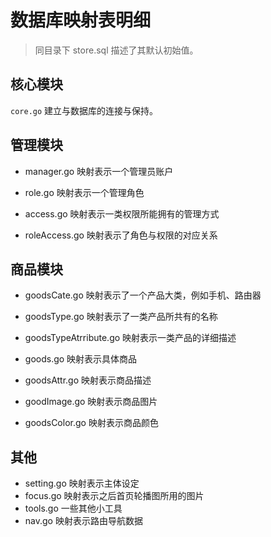# 数据库映射表明细

> 同目录下 store.sql 描述了其默认初始值。

## 核心模块

`core.go` 建立与数据库的连接与保持。

## 管理模块

- manager.go 映射表示一个管理员账户

- role.go 映射表示一个管理角色

- access.go 映射表示一类权限所能拥有的管理方式

- roleAccess.go 映射表示了角色与权限的对应关系

## 商品模块

- goodsCate.go 映射表示了一个产品大类，例如手机、路由器

- goodsType.go 映射表示了一类产品所共有的名称

- goodsTypeAtrribute.go 映射表示一类产品的详细描述

- goods.go 映射表示具体商品

- goodsAttr.go 映射表示商品描述

- goodImage.go 映射表示商品图片

- goodsColor.go 映射表示商品颜色

## 其他

- setting.go 映射表示主体设定
- focus.go 映射表示之后首页轮播图所用的图片
- tools.go 一些其他小工具
- nav.go 映射表示路由导航数据
